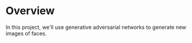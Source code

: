 # Overview 
In this project, we'll use generative adversarial networks to generate new images of faces.

